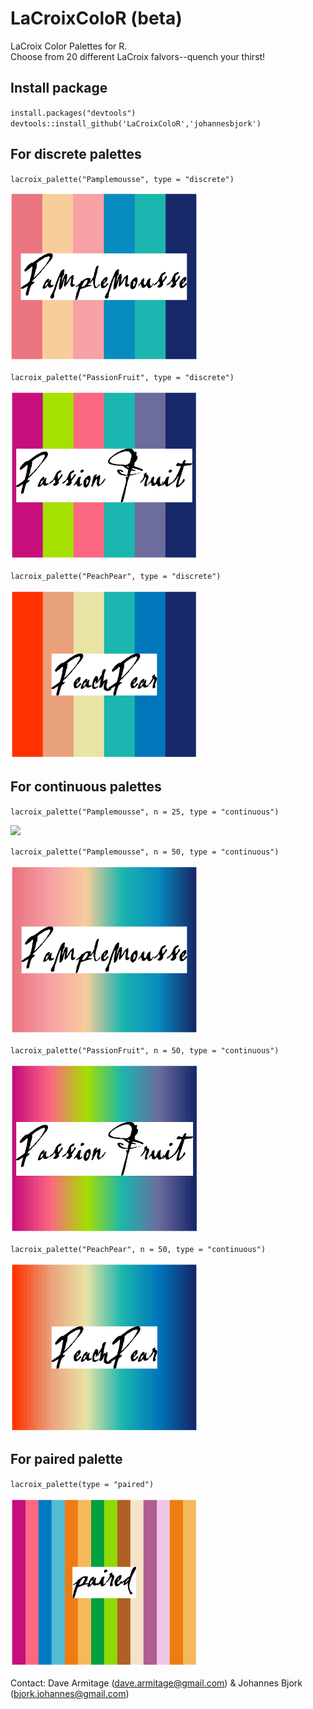 # LaCroixColoR (beta)
LaCroix Color Palettes for R. \
Choose from 20 different LaCroix falvors--quench your thirst!

## Install package

`install.packages("devtools")` \
`devtools::install_github('LaCroixColoR','johannesbjork')`

## For discrete palettes

`lacroix_palette("Pamplemousse", type = "discrete")`

<img src="example_images/Pamplemousse_discrete.jpg" width="300">

`lacroix_palette("PassionFruit", type = "discrete")`

<img src="example_images/PassionFruit_discrete.jpg" width="300">

`lacroix_palette("PeachPear", type = "discrete")`

<img src="example_images/PeachPear_discrete.jpg" width="300">

## For continuous palettes

`lacroix_palette("Pamplemousse", n = 25, type = "continuous")`

<img src="example_images/Pamplemousse_continuous25.jpg" width="300">

`lacroix_palette("Pamplemousse", n = 50, type = "continuous")`

<img src="example_images/Pamplemousse_continuous50.jpg" width="300">

`lacroix_palette("PassionFruit", n = 50, type = "continuous")`

<img src="example_images/PassionFruit_continuous.jpg" width="300">

`lacroix_palette("PeachPear", n = 50, type = "continuous")`

<img src="example_images/PeachPear_continuous.jpg" width="300">

## For paired palette

`lacroix_palette(type = "paired")`

<img src="example_images/paired.jpg" width="300">


Contact: Dave Armitage (dave.armitage@gmail.com) & Johannes Bjork (bjork.johannes@gmail.com)
